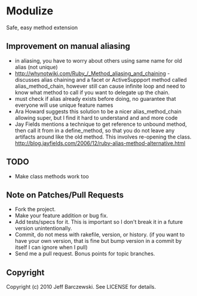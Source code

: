 # Modulize

Safe, easy method extension

## Improvement on manual aliasing

 - in aliasing, you have to worry about others using same name for old alias (not unique)
 - http://whynotwiki.com/Ruby_/_Method_aliasing_and_chaining - discusses alias chaining and a facet or ActiveSuppport method called alias_method_chain, however still can cause infinite loop and need to know what method to call if you want to delegate up the chain.
 - must check if alias already exists before doing, no guarantee that everyone will use unique feature names
 - Ara Howard suggests this solution to be a nicer alias_method_chain allowing super, but I find it hard to understand and and more code
 - Jay Fields mentions a technique to get reference to unbound method, then call it from in a define_method, so that you do not leave any artifacts around like the old method. This involves re-opening the class. http://blog.jayfields.com/2006/12/ruby-alias-method-alternative.html

## TODO

 - Make class methods work too

## Note on Patches/Pull Requests

 - Fork the project.
 - Make your feature addition or bug fix.
 - Add tests/specs for it. This is important so I don't break it in a future version unintentionally.
 - Commit, do not mess with rakefile, version, or history. (if you want to have your own version, that is fine but bump version in a commit by itself I can ignore when I pull)
 - Send me a pull request. Bonus points for topic branches.



## Copyright

Copyright (c) 2010 Jeff Barczewski. See LICENSE for details.


